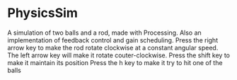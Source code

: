 # PhysicsSim
A simulation of two balls and a rod, made with Processing.
Also an implementation of feedback control and gain scheduling.
Press the right arrow key to make the rod rotate clockwise at a constant angular speed. The left arrow key will make it rotate couter-clockwise.
Press the shift key to make it maintain its position
Press the h key to make it try to hit one of the balls
